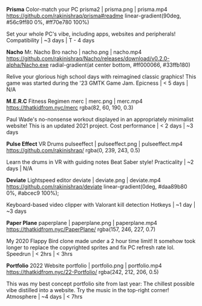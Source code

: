 **Prisma** Color-match your PC
prisma2 | prisma.png | prisma.mp4
https://github.com/rakinishraq/prisma#readme
linear-gradient(90deg, #56c9ff80 0%, #ff70e780 100%)

Set your whole PC's vibe, including apps, websites and peripherals!
Compatibility | ~3 days | T - 4 days


**Nacho** Mr. Nacho Bro
nacho | nacho.png | nacho.mp4
https://github.com/rakinishraq/Nacho/releases/download/v0.2.0-alpha/Nacho.exe
radial-gradient(at center bottom, #ff000066, #33ffb180)

Relive your glorious high school days with reimagined classic graphics!
This game was started during the '23 GMTK Game Jam.
Epicness | < 5 days | N/A


**M.E.R.C** Fitness Regimen
merc | merc.png | merc.mp4
https://thatkidfrom.nyc/merc
rgba(82, 60, 190, 0.3)

Paul Wade's no-nonsense workout displayed in an appropriately minimalist website! This is an updated 2021 project.
Cost performance | < 2 days | ~3 days


**Pulse Effect** VR Drums
pulseeffect | pulseeffect.png | pulseeffect.mp4
https://github.com/rakinishraq/
rgba(0, 239, 243, 0.5)

Learn the drums in VR with guiding notes Beat Saber style!
Practicality | ~2 days | N/A


**Deviate** Lightspeed editor
deviate | deviate.png | deviate.mp4
https://github.com/rakinishraq/deviate
linear-gradient(0deg, #daa89b80 0%, #abcec9 100%);

Keyboard-based video clipper with Valorant kill detection
Hotkeys | ~1 day | ~3 days


**Paper Plane**
paperplane | paperplane.png | paperplane.mp4
https://thatkidfrom.nyc/PaperPlane/
rgba(157, 246, 227, 0.7)

My 2020 Flappy Bird clone made under a 2 hour time limit!
It somehow took longer to replace the copyrighted sprites and fix PC refresh rate lol.
Speedrun | < 2hrs | < 3hrs


**Portfolio** 2022 Website
portfolio | portfolio.png | portfolio.mp4
https://thatkidfrom.nyc/22-Portfolio/
rgba(242, 212, 206, 0.5)

This was my best concept portfolio site from last year:
The chillest possible vibe distilled into a website.
Try the music in the top-right corner!
Atmosphere | ~4 days | < 7hrs
